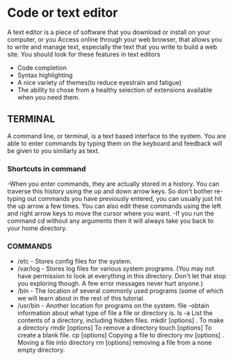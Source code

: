 # Code or text editor 

A text editor is a piece of software that you download or install on your computer, or you
Access online through your web browser, that allows you to write and manage text, especially the text that you write to build a web site. 
You should look for these features in text editors
- Code completion
- Syntax highlighting
- A nice variety of themes(to reduce eyestrain and fatigue)
- The ability to chose from a healthy selection of extensions available when you need them.

## TERMINAL

A command line, or terminal, is a text based interface to the system. You are able to enter commands by typing them on the keyboard and feedback will be given to you similarly as text.

### Shortcuts in command

-When you enter commands, they are actually stored in a history. You can traverse this history using the up and down arrow keys. So don't bother re-typing out commands you have previously entered, you can usually just hit the up arrow a few times. You can also edit these commands using the left and right arrow keys to move the cursor where you want.
-If you run the command cd without any arguments then it will always take you back to your home directory.


### COMMANDS
* /etc - Stores config files for the system.
* /var/log - Stores log files for various system programs. (You may not have permission to look at everything in this directory. Don't let that stop you exploring though. A few error messages never hurt anyone.)
* /bin - The location of several commonly used programs (some of which we will learn about in the rest of this tutorial.
* /usr/bin - Another location for programs on the system.
	file -obtain information about what type of file a file or directory is.
   	ls -a List the contents of a directory, including hidden files.
	mkdir [options] <Directory>.   To make a directory
	rmdir [options] <Directory>	      To remove a directory
	touch [options] <filename>	      To create a blank file. 
	cp [options] <source> <destination>	     Copying a file to directory
	mv [options] <source> <destination>.    Moving a file into directory
	rm [options] <file>     removing a file from a none empty directory.  
	

